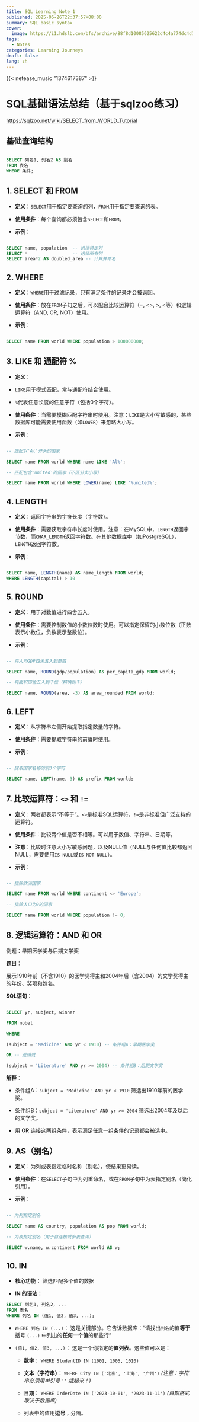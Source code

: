 ```yaml
---
title: SQL Learning Note_1
published: 2025-06-26T22:37:57+08:00
summary: SQL basic syntax
cover:
  image: https://i1.hdslb.com/bfs/archive/88f8d10085625622d4c4a774dc4d773bd1205966.jpg
tags:
  - Notes
categories: Learning Journeys
draft: false
lang: zh
---
```



{{< netease_music "1374617387" >}}

# SQL基础语法总结（基于sqlzoo练习）

https://sqlzoo.net/wiki/SELECT_from_WORLD_Tutorial

## 基础查询结构
```sql

SELECT 列名1, 列名2 AS 别名
FROM 表名
WHERE 条件;

```

## 1. SELECT 和 FROM

- **定义**：`SELECT`用于指定要查询的列，`FROM`用于指定要查询的表。

- **使用条件**：每个查询都必须包含`SELECT`和`FROM`。

- **示例**：

```sql

SELECT name, population  -- 选择特定列
SELECT *                 -- 选择所有列
SELECT area*2 AS doubled_area -- 计算并命名

```

## 2. WHERE

- **定义**：`WHERE`用于过滤记录，只有满足条件的记录才会被返回。

- **使用条件**：放在`FROM`子句之后，可以配合比较运算符（=, <>, >, <等）和逻辑运算符（AND, OR, NOT）使用。

- **示例**：

```sql

SELECT name FROM world WHERE population > 100000000;

```

## 3. LIKE 和 通配符 %

- **定义**：

- `LIKE`用于模式匹配，常与通配符结合使用。

- `%`代表任意长度的任意字符（包括0个字符）。

- **使用条件**：当需要模糊匹配字符串时使用。注意：`LIKE`是大小写敏感的，某些数据库可能需要使用函数（如`LOWER`）来忽略大小写。

- **示例**：

```sql

-- 匹配以'Al'开头的国家

SELECT name FROM world WHERE name LIKE 'Al%';

-- 匹配包含'united'的国家（不区分大小写）

SELECT name FROM world WHERE LOWER(name) LIKE '%united%';

```

## 4. LENGTH

- **定义**：返回字符串的字符长度（字符数）。

- **使用条件**：需要获取字符串长度时使用。注意：在MySQL中，`LENGTH`返回字节数，而`CHAR_LENGTH`返回字符数。在其他数据库中（如PostgreSQL），`LENGTH`返回字符数。

- **示例**：

```sql

SELECT name, LENGTH(name) AS name_length FROM world;
WHERE LENGTH(capital) > 10

```

## 5. ROUND

- **定义**：用于对数值进行四舍五入。

- **使用条件**：需要控制数值的小数位数时使用。可以指定保留的小数位数（正数表示小数位，负数表示整数位）。

- **示例**：

```sql

-- 将人均GDP四舍五入到整数

SELECT name, ROUND(gdp/population) AS per_capita_gdp FROM world;

-- 将面积四舍五入到千位（精确到千）

SELECT name, ROUND(area, -3) AS area_rounded FROM world;

```

## 6. LEFT

- **定义**：从字符串左侧开始提取指定数量的字符。

- **使用条件**：需要提取字符串的前缀时使用。

- **示例**：

```sql

-- 提取国家名称的前3个字符

SELECT name, LEFT(name, 3) AS prefix FROM world;

```


## 7. 比较运算符：`<>` 和 `!=`

- **定义**：两者都表示“不等于”。`<>`是标准SQL运算符，`!=`是非标准但广泛支持的运算符。

- **使用条件**：比较两个值是否不相等。可以用于数值、字符串、日期等。

- **注意**：比较时注意大小写敏感问题，以及NULL值（NULL与任何值比较都返回NULL，需要使用`IS NULL`或`IS NOT NULL`）。

- **示例**：

```sql

-- 排除欧洲国家

SELECT name FROM world WHERE continent <> 'Europe';

-- 排除人口为0的国家

SELECT name FROM world WHERE population != 0;

```

## 8. 逻辑运算符：AND 和 OR

例题：早期医学奖与后期文学奖

**题目**：

展示1910年前（不含1910）的医学奖得主和2004年后（含2004）的文学奖得主的年份、奖项和姓名。

**SQL语句**：

```sql

SELECT yr, subject, winner

FROM nobel

WHERE

(subject = 'Medicine' AND yr < 1910) -- 条件组A：早期医学奖

OR -- 逻辑或

(subject = 'Literature' AND yr >= 2004) -- 条件组B：后期文学奖

```

**解释**：

- 条件组A：`subject = 'Medicine' AND yr < 1910` 筛选出1910年前的医学奖。

- 条件组B：`subject = 'Literature' AND yr >= 2004` 筛选出2004年及以后的文学奖。

- 用 **OR** 连接这两组条件，表示满足任意一组条件的记录都会被选中。

## 9. AS（别名）

- **定义**：为列或表指定临时名称（别名），使结果更易读。

- **使用条件**：在`SELECT`子句中为列重命名，或在`FROM`子句中为表指定别名（简化引用）。

- **示例**：

```sql

-- 为列指定别名

SELECT name AS country, population AS pop FROM world;

-- 为表指定别名（用于自连接或多表查询）

SELECT w.name, w.continent FROM world AS w;

```

## 10. IN

- **核心功能：** 筛选匹配多个值的数据

- **IN 的语法：**

```sql
SELECT 列名1, 列名2, ...
FROM 表名
WHERE 列名 IN (值1, 值2, 值3, ...);
```

- `WHERE 列名 IN (...)`： 这是关键部分。它告诉数据库：“请找出`列名`的值**等于**括号 `(...)` 中列出的**任何一个值**的那些行”
- `(值1, 值2, 值3, ...)`： 这是一个你指定的**值列表**。这些值可以是：
    
    - **数字**： `WHERE StudentID IN (1001, 1005, 1010)`
        
    - **文本（字符串）**： `WHERE City IN ('北京', '上海', '广州')` _(注意：字符串必须用单引号 `''` 括起来！)_
        
    - **日期**： `WHERE OrderDate IN ('2023-10-01', '2023-11-11')` _(日期格式取决于数据库)_
        
    - 列表中的值用**逗号 `,`** 分隔。



